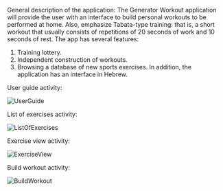 General description of the application: The Generator Workout application will provide the user with an interface to build personal workouts to be performed at home. 
Also, emphasize Tabata-type training: that is, a short workout that usually consists of repetitions of 20 seconds of work and 10 seconds of rest.
The app has several features:
1. Training lottery.
2. Independent construction of workouts.
3. Browsing a database of new sports exercises.
In addition, the application has an interface in Hebrew.

User guide activity:

![UserGuide](https://github.com/BarBussani/Workout-Generator-App/assets/157055591/a280b34b-2a75-4d64-b019-6718224384c3)

List of exercises activity:

![ListOfExercises](https://github.com/BarBussani/Workout-Generator-App/assets/157055591/877d9e23-1703-43e5-9d6e-832f2ebe2e84)

Exercise view activity:

![ExerciseView](https://github.com/BarBussani/Workout-Generator-App/assets/157055591/97113b27-9d14-464f-b0b1-0bec0e3a5467)

Build workout activity:

![BuildWorkout](https://github.com/BarBussani/Workout-Generator-App/assets/157055591/994ff6b0-3c92-4367-ad1a-82c6088bfcfa)







